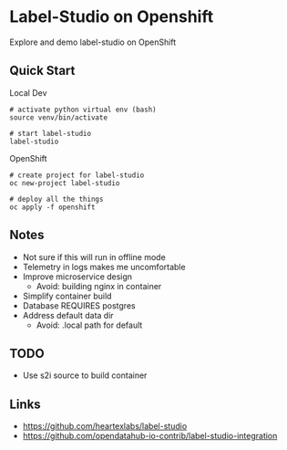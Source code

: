 # Label-Studio on Openshift

Explore and demo label-studio on OpenShift

## Quick Start


Local Dev

```
# activate python virtual env (bash)
source venv/bin/activate

# start label-studio
label-studio
```

OpenShift

```
# create project for label-studio
oc new-project label-studio

# deploy all the things
oc apply -f openshift
```

## Notes
- Not sure if this will run in offline mode
- Telemetry in logs makes me uncomfortable
- Improve microservice design
  - Avoid: building nginx in container
- Simplify container build
- Database REQUIRES postgres
- Address default data dir
  - Avoid: .local path for default

## TODO
- Use s2i source to build container

## Links
- https://github.com/heartexlabs/label-studio
- https://github.com/opendatahub-io-contrib/label-studio-integration